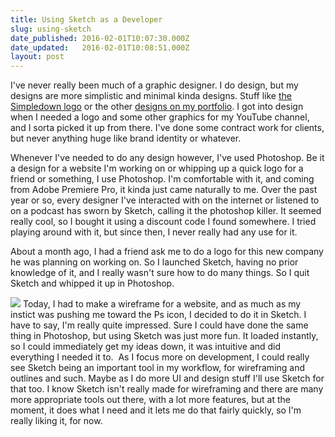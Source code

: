 ```yaml
---
title: Using Sketch as a Developer
slug: using-sketch
date_published: 2016-02-01T10:07:30.000Z
date_updated:   2016-02-01T10:08:51.000Z
layout: post
---
```


I've never really been much of a graphic designer. I do design, but my designs are more simplistic and minimal kinda designs. Stuff like [the Simpledown logo](https://www.dropbox.com/s/urs8of17gkumbf8/Simpledown.png?dl=0) or the other [designs on my portfolio](http://snazzyham.com/portfolio.html). I got into design when I needed a logo and some other graphics for my YouTube channel, and I sorta picked it up from there. I've done some contract work for clients, but never anything huge like brand identity or whatever. 

Whenever I've needed to do any design however, I've used Photoshop. Be it a design for a website I'm working on or whipping up a quick logo for a friend or something, I use Photoshop. I'm comfortable with it, and coming from Adobe Premiere Pro, it kinda just came naturally to me. Over the past year or so, every designer I've interacted with on the internet or listened to on a podcast has sworn by Sketch, calling it the photoshop killer. It seemed really cool, so I bought it using a discount code I found somewhere. I tried playing around with it, but since then, I never really had any use for it. 

About a month ago, I had a friend ask me to do a logo for this new company he was planning on working on. So I launched Sketch, having no prior knowledge of it, and I really wasn't sure how to do many things. So I quit Sketch and whipped it up in Photoshop. 

![](http://puu.sh/mRE6i/f9dfc193cc.png)
Today, I had to make a wireframe for a website, and as much as my instict was pushing me toward the Ps icon, I decided to do it in Sketch. I have to say, I'm really quite impressed. Sure I could have done the same thing in Photoshop, but using Sketch was just more fun. It loaded instantly, so I could immediately get my ideas down, it was intuitive and did everything I needed it to. 
 As I focus more on development, I could really see Sketch being an important tool in my workflow, for wireframing and outlines and such. Maybe as I do more UI and design stuff I'll use Sketch for that too. I know Sketch isn't really made for wireframing and there are many more appropriate tools out there, with a lot more features, but at the moment, it does what I need and it lets me do that fairly quickly, so I'm really liking it, for now.
